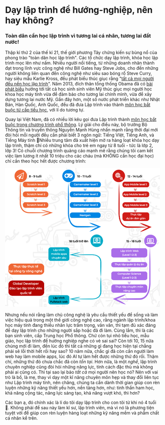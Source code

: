 # Dạy lập trình để hướng-nghiệp, nên hay không?

### Toàn dân cần học lập trình vì tương lai cá nhân, tương lai đất nước!

Thập kỉ thứ 2 của thế kỉ 21, thế giới phương Tây chứng kiến sự bùng nổ của phong trào "toàn dân học lập trình". Các tổ chức dạy lập trình, khóa học lập trình mọc lên như nấm. Nhiều người nổi tiếng, từ những doanh nhân thành đạt trong lĩnh vực công nghệ như Bill Gates hay Steve Jobs, cho đến những người không liên quan đến công nghệ như siêu sao bóng rổ Steve Curry, hay siêu mẫu  Karlie Kross, đều phát biểu thúc giục rằng "[tất cả mọi người đều nền học lập trình](https://code.org/promote)". Năm 2013, đích thân tổng thống Obama đã có [bài phát biểu](https://www.youtube.com/watch?v=6XvmhE1J9PY) hướng tới tất cả học sinh sinh viên Mỹ thúc giục mọi người học khoa học máy tính vừa để đảm bảo cho tương lai chính mình, vừa để xây dựng tương lai nước Mỹ. Gần đây hơn, một số nước phát triển khác như Nhật Bản, Hàn Quốc, Anh Quốc, đều đã đưa Lập trình vào thành [môn học bắt buộc từ cấp tiểu học](https://tuoitre.vn/tre-em-nhat-ban-se-phai-hoc-lap-trinh-tu-tieu-hoc-20190327104528742.htm), với lí do tương tự.

Quay lại Việt Nam, đã có nhiều lời kêu gọi đưa Lập trình thành [môn học bắt buộc trong chương trình phổ thông](https://thanhnien.vn/giao-duc/bo-truong-nguyen-manh-hung-can-day-hoc-bat-buoc-mon-ngon-ngu-lap-trinh-o-pho-thong-1298957.html). Lý giải cho điều này, bộ trưởng Bộ Thông tin và truyền thông Nguyễn Mạnh Hùng nhấn mạnh rằng thời đại mới đòi hỏi mỗi người đều cần phải biết 3 ngôn ngữ: Tiếng VIệt, Tiếng Anh, và Tiếng Máy tính 🧐Nhiều trung tâm đã xuất hiện mở ra hàng loạt khóa học dạy lập trình, thậm chí có những khóa cho trẻ em ngay từ 8 tuổi - tức là lớp 2, lớp 3! Có chuỗi chương trình quảng cáo mạnh mẽ rằng chúng tôi cam kết việc làm lương ít nhất 10 triệu cho các cháu \(mà KHÔNG cần học đại học\) chỉ cần theo học hết được chương trình:

![](.gitbook/assets/screen-shot-2021-04-16-at-15.11.26.png)

Nhưng nếu nói rằng làm chủ công nghệ là yêu cầu thiết yếu để sống và làm việc hiệu quả trong một thế giới công nghệ cao, rằng ngành lập trình/khoa học máy tính đang thiếu nhân lực trầm trọng, vân vân, thì tạm đủ xác đáng để dạy lập trình cho những người sắp hoặc đã đi làm. Cùng lắm, thì là các bạn sinh viên, cấp Trung học Phổ thông. Chứ còn tụi nhỏ tiểu học, mẫu giáo, học lập trình để hướng nghiệp nghe có vẻ sai sai? Còn tới 10, 15 nữa chúng mới đi làm, đến lúc đó thì tất cả những gì đang học hiện tại chẳng phải sẽ lỗi thời hết rồi hay sao? 10 năm nữa, chắc gì đã còn cần người làm web hay làm mobile apps, lúc đó AI tự làm hết được những thứ đó rồi. Thậm chí, những thứ đó chưa chắc đã còn _tồn tại_. Hơn nữa, là một _nghề_, lập trình chuyên nghiệp cũng đòi hỏi những năng lực, tính cách đặc thù mà không phải ai cũng có. Thì tại sao lại bảo _tất cả_ mọi người nên học nó? Nên với vai trò là bố, là mẹ, thay vì dạy một kĩ năng chuyên môn hẹp và thay đổi liên tục như Lập trình máy tính, nên chăng, chúng ta cần dành thời gian giúp con rèn luyện những kỹ năng thiết yếu hơn, nền tảng hơn, như: tinh thần ham học, khả năng cộng tác, năng lực sáng tạo, khả năng vượt khó, thì hơn?

Các bạn ạ, đó chính xác là lí do tôi dạy lập trình cho con tôi từ khi nó 4 tuổi 🤞. Không phải để sau này làm kĩ sư, lập trình viên, mà vì nó là phương tiện tuyệt vời để giúp con rèn luyện hàng loạt những kỹ năng mềm và phẩm chất cá nhân kể trên.

